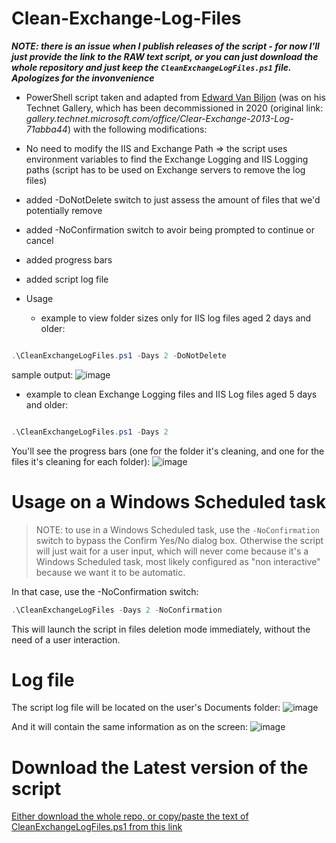 # Clean-Exchange-Log-Files

***NOTE: there is an issue when I publish releases of the script - for now I'll just provide the link to the RAW text script, or you can just download the whole repository and just keep the `CleanExchangeLogFiles.ps1` file. Apologizes for the invonvenience***

- PowerShell script taken and adapted from [Edward Van Biljon](https://social.technet.microsoft.com/profile/edward+van+biljon) (was on his Technet Gallery, which has been decommissioned in 2020 (original link: *gallery.technet.microsoft.com/office/Clear-Exchange-2013-Log-71abba44*) with the following modifications:

- No need to modify the IIS and Exchange Path => the script uses environment variables to find the Exchange Logging and IIS Logging paths (script has to be used on Exchange servers to remove the log files)

- added -DoNotDelete switch to just assess the amount of files that we'd potentially remove

- added -NoConfirmation switch to avoir being prompted to continue or cancel

- added progress bars

- added script log file

- Usage 

  - example to view folder sizes only for IIS log files aged 2 days and older:

```powershell

.\CleanExchangeLogFiles.ps1 -Days 2 -DoNotDelete

```

sample output:
![image](https://user-images.githubusercontent.com/33433229/112657665-06928100-8e29-11eb-975f-d08fa14c3775.png)



  - example to clean Exchange Logging files and IIS Log files aged 5 days and older:

```powershell

.\CleanExchangeLogFiles.ps1 -Days 2

```

You'll see the progress bars (one for the folder it's cleaning, and one for the files it's cleaning for each folder):
![image](https://user-images.githubusercontent.com/33433229/112651455-c8925e80-8e22-11eb-9b5b-4dfcc98b0e46.png)

# Usage on a Windows Scheduled task

> NOTE: to use in a Windows Scheduled task, use the `-NoConfirmation` switch to bypass the Confirm Yes/No dialog box. Otherwise the script will just wait for a user input, which will never come because it's a Windows Scheduled task, most likely configured as "non interactive" because we want it to be automatic.
 
In that case, use the -NoConfirmation switch:

```powershell
.\CleanExchangeLogFiles -Days 2 -NoConfirmation
```

This will launch the script in files deletion mode immediately, without the need of a user interaction.


# Log file

The script log file will be located on the user's Documents folder:
![image](https://user-images.githubusercontent.com/33433229/112653994-51aa9500-8e25-11eb-95f3-b643e5f03d3b.png)

And it will contain the same information as on the screen:
![image](https://user-images.githubusercontent.com/33433229/112653900-3f305b80-8e25-11eb-9c7c-946196afb044.png)


# Download the Latest version of the script

[Either download the whole repo, or copy/paste the text of CleanExchangeLogFiles.ps1 from this link](https://raw.githubusercontent.com/SammyKrosoft/Clean-Exchange-Log-Files/master/CleanExchangeLogFiles.ps1)
